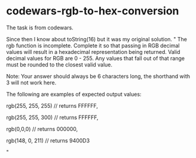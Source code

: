 # codewars-rgb-to-hex-conversion
The task is from codewars.

Since then I know about toString(16) but it was my original solution.
"
The rgb function is incomplete. Complete it so that passing in RGB decimal values will result in a hexadecimal representation being returned.
Valid decimal values for RGB are 0 - 255. Any values that fall out of that range must be rounded to the closest valid value.

Note: Your answer should always be 6 characters long, the shorthand with 3 will not work here.

The following are examples of expected output values:

rgb(255, 255, 255) // returns FFFFFF,

rgb(255, 255, 300) // returns FFFFFF,

rgb(0,0,0) // returns 000000,

rgb(148, 0, 211) // returns 9400D3


"
